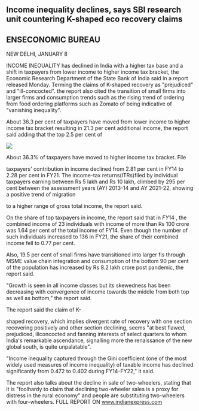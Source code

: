 ## Income inequality declines, says SBI research unit countering K-shaped eco recovery claims

## **ENSECONOMIC BUREAU**

NEW DELHI, JANUARY 8

INCOME INEOUALITY has declined in India with a higher tax base and a shift in taxpayers from lower income to higher income tax bracket, the Economic Research Department of the State Bank of India said in a report released Monday. Terming the claims of K-shaped recovery as "prejudiced" and "ill-concocted". the report also cited the transition of small firms into larger firms and consumption trends such as the rising trend of ordering from food ordering platforms such as Zomato of being indicative of "vanishing inequality".

About 36.3 per cent of taxpayers have moved from lower income to higher income tax bracket resulting in 21.3 per cent additional income, the report said adding that the top 2.5 per cent of

![](_page_0_Picture_5.jpeg)

About 36.3% of taxpayers have moved to higher income tax bracket. File

taxpayers' contribution in income declined from 2.81 per cent in FY14 to 2.28 per cent in FY21. The income-tax returns(ITRs)filed by individual taxpayers earning between Rs 5 lakh and Rs 10 lakh, climbed by 295 per cent between the assessment years (AY) 2013-14 and AY 2021-22, showing a positive trend of migration

to a higher range of gross total income, the report said.

On the share of top taxpayers in income, the report said that in  $FY14$ , the combined income of 23 individuals with income of more than Rs 100 crore was 1.64 per cent of the total income of FY14. Even though the number of such individuals increased to 136 in FY21, the share of their combined income fell to 0.77 per cent.

Also, 19.5 per cent of small firms have transitioned into larger fis through MSME value chain integration and consumption of the bottom 90 per cent of the population has increased by Rs 8.2 lakh crore post pandemic, the report said.

"Growth is seen in all income classes but its skewedness has been decreasing with convergence of income towards the middle from both top as well as bottom," the report said.

The report said the claim of K-

shaped recovery, which implies divergent rate of recovery with one section recovering positively and other section declining, seems "at best flawed, prejudiced, illconcocted and fanning interests of select quarters to whom India's remarkable ascendance, signalling more the renaissance of the new global south, is quite unpalatable".

"Income inequality captured through the Gini coefficient (one of the most widely used measures of income inequality) of taxable income has declined significantly from 0.472 to 0.402 during FY14-FY22," it said.

The report also talks about the decline in sale of two-wheelers, stating that it is "foolhardy to claim that declining two-wheeler sales is a proxy for distress in the rural economy" and people are substituting two-wheelers with four-wheelers. FULL REPORT ON www.indianexpress.com